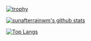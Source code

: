[![trophy](https://github-profile-trophy.vercel.app/?username=sunafterrainwm)](https://github.com/ryo-ma/github-profile-trophy)

[![sunafterrainwm's github stats](https://github-readme-stats.vercel.app/api?username=sunafterrainwm&count_private=true&show_icons=true&bg_color=30,e96443,904e95&title_color=fff&text_color=fff)](https://github.com/anuraghazra/github-readme-stats)

[![Top Langs](https://github-readme-stats.vercel.app/api/top-langs/?username=sunafterrainwm&layout=compact&show_icons=true&bg_color=30,ff0,0ff,00f&title_color=666&text_color=fff)](https://github.com/anuraghazra/github-readme-stats)
